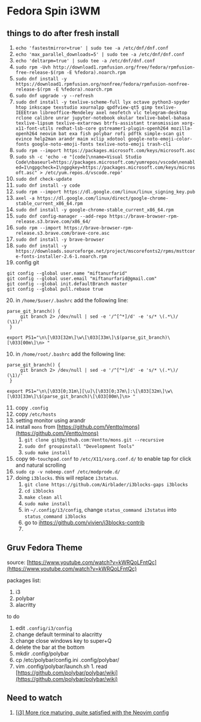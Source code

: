 # Fedora Spin i3WM

## things to do after fresh install
1. `echo 'fastestmirror=true' | sudo tee -a /etc/dnf/dnf.conf`
2. `echo 'max_parallel_downloads=5' | sudo tee -a /etc/dnf/dnf.conf`
3. `echo 'deltarpm=true' | sudo tee -a /etc/dnf/dnf.conf`
4. `sudo rpm -Uvh http://download1.rpmfusion.org/free/fedora/rpmfusion-free-release-$(rpm -E %fedora).noarch.rpm`
5. `sudo dnf install -y https://download1.rpmfusion.org/nonfree/fedora/rpmfusion-nonfree-release-$(rpm -E %fedora).noarch.rpm`
6. `sudo dnf upgrade -y --refresh`
7. `sudo dnf install -y texlive-scheme-full lyx octave python3-spyder htop inkscape texstudio xournalpp qpdfview-qt5 gimp texlive-IEEEtran libreoffice-Mendeley axel neofetch vlc telegram-desktop rclone calibre unrar jupyter-notebook okular texlive-babel-bahasa texlive-lipsum texlive-extarrows btrfs-assistant transmission xorg-x11-font-utils redhat-lsb-core gstreamer1-plugin-openh264 mozilla-openh264 neovim bat exa fish polybar rofi pdftk simple-scan git evince help2man arandr maim xclip xdotool google-noto-emoji-color-fonts google-noto-emoji-fonts texlive-noto-emoji trash-cli`
8. `sudo rpm --import https://packages.microsoft.com/keys/microsoft.asc`
9. `sudo sh -c 'echo -e "[code]\nname=Visual Studio Code\nbaseurl=https://packages.microsoft.com/yumrepos/vscode\nenabled=1\ngpgcheck=1\ngpgkey=https://packages.microsoft.com/keys/microsoft.asc" > /etc/yum.repos.d/vscode.repo'`
10. `sudo dnf check-update`
11. `sudo dnf install -y code`
12. `sudo rpm --import https://dl.google.com/linux/linux_signing_key.pub`
13. `axel -a https://dl.google.com/linux/direct/google-chrome-stable_current_x86_64.rpm`
14. `sudo dnf install -y google-chrome-stable_current_x86_64.rpm`
15. `sudo dnf config-manager --add-repo https://brave-browser-rpm-release.s3.brave.com/x86_64/`
16. `sudo rpm --import https://brave-browser-rpm-release.s3.brave.com/brave-core.asc`
17. `sudo dnf install -y brave-browser`
18. `sudo dnf install -y https://downloads.sourceforge.net/project/mscorefonts2/rpms/msttcore-fonts-installer-2.6-1.noarch.rpm`
19. config git
  ```
  git config --global user.name "miftanurfarid"
  git config --global user.email "miftanurfarid@gmail.com"
  git config --global init.defaultBranch master
  git config --global pull.rebase true
  ```
20. in `/home/$user/.bashrc` add the following line:
  ```
  parse_git_branch() {
       git branch 2> /dev/null | sed -e '/^[^*]/d' -e 's/* \(.*\)/ (\1)/'
   }
 
  export PS1="\n\[\033[32m\]\w\[\033[33m\]\$(parse_git_branch)\[\033[00m\]\n> "
  ```
10. in `/home/root/.bashrc` add the following line:
  ```
  parse_git_branch() {
       git branch 2> /dev/null | sed -e '/^[^*]/d' -e 's/* \(.*\)/ (\1)/'
   }
 
  export PS1="\n\[\033[0;31m\][\u]\[\033[0;37m\]:\[\033[32m\]\w\[\033[33m\]\$(parse_git_branch)\[\033[00m\]\n> "
  ```
11. copy `.config`
12. copy `/etc/hosts`
13. setting monitor using arandr
14. install `mons` from [https://github.com/Ventto/mons](https://github.com/Ventto/mons)
    1. `git clone git@github.com:Ventto/mons.git --recursive`
    2. `sudo dnf groupinstall "Development Tools"`
    3. `sudo make install`
15. copy `90-touchpad.conf` to `/etc/X11/xorg.conf.d/` to enable tap for click and natural scrolling
16. `sudo cp -v nobeep.conf /etc/modprode.d/`
17. doing `i3blocks`. this will replace `i3status`.
    1. `git clone https://github.com/Airblader/i3blocks-gaps i3blocks`
    2. `cd i3blocks`
    3. `make clean all`
    4. `sudo make install`
    5. in `~/.config/i3/config`, change `status_command i3status` into `status_command i3blocks`
    6. go to [ihttps://github.com/vivien/i3blocks-contrib](https://github.com/vivien/i3blocks-contrib)
    7. 
## Gruv Fedora Theme

source: [https://www.youtube.com/watch?v=kWRQoLFntQc](https://www.youtube.com/watch?v=kWRQoLFntQc)

packages list:
1. i3
2. polybar
3. alacritty

to do
1. edit `.config/i3/config`
  1. change default terminal to alacritty
  2. change close windows key to super+Q
  3. delete the bar at the bottom
  4. mkdir .config/polybar
  5. cp /etc/polybar/config.ini .config/polybar/
  6. vim .config/polybar/launch.sh
    1. read [https://github.com/polybar/polybar/wiki](https://github.com/polybar/polybar/wiki)

## Need to watch
1. [[i3] More rice maturing, quite satisfied with the Neovim config](https://www.reddit.com/r/unixporn/comments/12xcx6j/i3_more_rice_maturing_quite_satisfied_with_the/)
